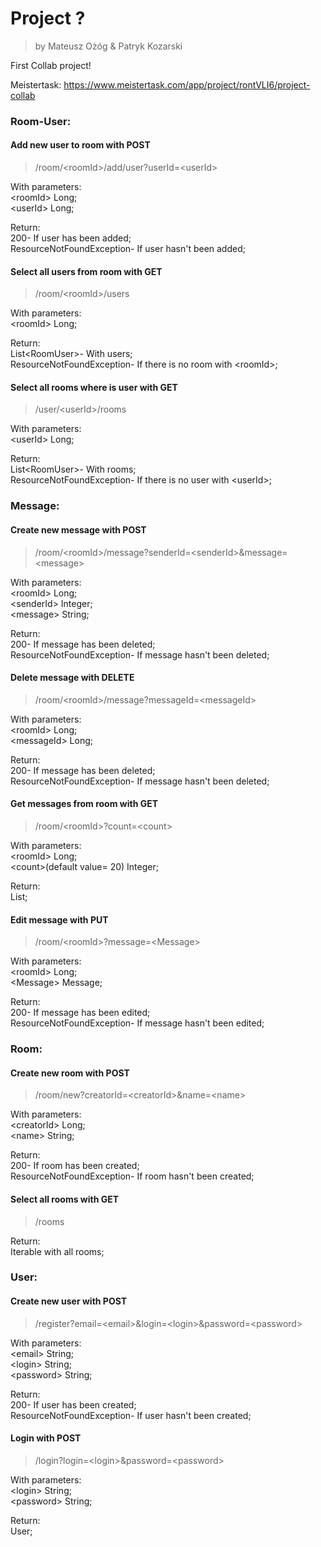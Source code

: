 # Project ?
> by Mateusz Ożóg & Patryk Kozarski

First Collab project!

Meistertask: https://www.meistertask.com/app/project/rontVLI6/project-collab

### Room-User:
#### Add new user to room with POST
  >/room/\<roomId\>/add/user?userId=\<userId\>
  
  With parameters:  
  \<roomId\> Long;  
  \<userId\> Long;
  
  Return:  
  200- If user has been added;  
  ResourceNotFoundException- If user hasn't been added;
  
#### Select all users from room with GET
  >/room/\<roomId\>/users
  
  With parameters:  
  \<roomId\> Long;
  
  Return:  
  List\<RoomUser\>- With users;  
  ResourceNotFoundException- If there is no room with \<roomId\>;
  
#### Select all rooms where is user with GET
  >/user/\<userId\>/rooms
  
  With parameters:  
  \<userId\> Long;
  
  Return:  
  List\<RoomUser\>- With rooms;  
  ResourceNotFoundException- If there is no user with \<userId\>;
  
### Message:
#### Create new message with POST
  >/room/\<roomId\>/message?senderId=\<senderId\>&message=\<message\>
  
  With parameters:  
  \<roomId\> Long;  
  \<senderId\> Integer;  
  \<message\> String;  
  
  Return:  
  200- If message has been deleted;  
  ResourceNotFoundException- If message hasn't been deleted;
  
#### Delete message with DELETE
  >/room/\<roomId\>/message?messageId=\<messageId\>
  
  With parameters:  
  \<roomId\> Long;  
  \<messageId\> Long;  
  
  Return:  
  200- If message has been deleted;  
  ResourceNotFoundException- If message hasn't been deleted;  
  
#### Get messages from room with GET
  >/room/\<roomId\>?count=\<count\>
  
  With parameters:  
  \<roomId\> Long;  
  \<count\>(default value= 20) Integer;  
  
  Return:  
  List<Message>;  
  
#### Edit message with PUT
  >/room/\<roomId\>?message=\<Message\>
  
  With parameters:  
  \<roomId\> Long;  
  \<Message\> Message;  
  
  Return:  
  200- If message has been edited;  
  ResourceNotFoundException- If message hasn't been edited;  
  
### Room:
#### Create new room with POST
  >/room/new?creatorId=\<creatorId\>&name=\<name\>
  
  With parameters:  
  \<creatorId\> Long;  
  \<name\> String;  
  
  Return:  
  200- If room has been created;  
  ResourceNotFoundException- If room hasn't been created;  
  
#### Select all rooms with GET
  >/rooms
  
  Return:  
  Iterable<Room> with all rooms;  
  
### User:
#### Create new user with POST
  >/register?email=\<email\>&login=\<login\>&password=\<password\>
  
  With parameters:  
  \<email\> String;  
  \<login\> String;  
  \<password\> String;  
  
  Return:  
  200- If user has been created;  
  ResourceNotFoundException- If user hasn't been created;  
  
#### Login with POST
  >/login?login=\<login\>&password=\<password\>
  
  With parameters:  
  \<login\> String;  
  \<password\> String;  
  
  Return:  
  User;  
